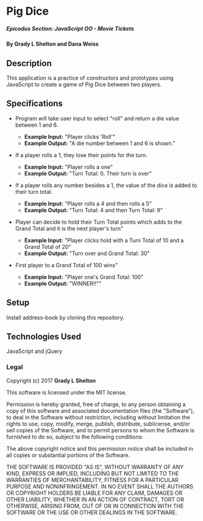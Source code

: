 # Pig Dice

##### Epicodus Section: JavaScript OO - Movie Tickets

#### By Grady L Shelton and Dana Weiss

## Description

This application is a practice of constructors and prototypes using JavaScript to create a game of Pig Dice between two players.

## Specifications

* Program will take user input to select "roll" and return a die value between 1 and 6.
  * **Example Input:** "Player clicks 'Roll'"
  * **Example Output:** "A die number between 1 and 6 is shown."

* If a player rolls a 1, they lose their points for the turn.
  * **Example Input:** "Player rolls a one"
  * **Example Output:** "Turn Total: 0. Their turn is over"

* If a player rolls any number besides a 1, the value of the dice is added to their turn total.
  * **Example Input:** "Player rolls a 4 and then rolls a 5"
  * **Example Output:** "Turn Total: 4 and then Turn Total: 9"

* Player can decide to hold their Turn Total points which adds to the Grand Total and it is the next player's turn"
  * **Example Input:** "Player clicks hold with a Turn Total of 10 and a Grand Total of 20"
  * **Example Output:** "Turn over and Grand Total: 30"

* First player to a Grand Total of 100 wins"
  * **Example Input:** "Player one's Grand Total: 100"
  * **Example Output:** "WINNER!!""

## Setup

Install address-book by cloning this repository.

## Technologies Used

JavaScript and jQuery

### Legal

Copyright (c) 2017 **Grady L Shelton**

This software is licensed under the MIT license.

Permission is hereby granted, free of charge, to any person obtaining a copy
of this software and associated documentation files (the "Software"), to deal
in the Software without restriction, including without limitation the rights
to use, copy, modify, merge, publish, distribute, sublicense, and/or sell
copies of the Software, and to permit persons to whom the Software is
furnished to do so, subject to the following conditions:

The above copyright notice and this permission notice shall be included in
all copies or substantial portions of the Software.

THE SOFTWARE IS PROVIDED "AS IS", WITHOUT WARRANTY OF ANY KIND, EXPRESS OR
IMPLIED, INCLUDING BUT NOT LIMITED TO THE WARRANTIES OF MERCHANTABILITY,
FITNESS FOR A PARTICULAR PURPOSE AND NONINFRINGEMENT. IN NO EVENT SHALL THE
AUTHORS OR COPYRIGHT HOLDERS BE LIABLE FOR ANY CLAIM, DAMAGES OR OTHER
LIABILITY, WHETHER IN AN ACTION OF CONTRACT, TORT OR OTHERWISE, ARISING FROM,
OUT OF OR IN CONNECTION WITH THE SOFTWARE OR THE USE OR OTHER DEALINGS IN
THE SOFTWARE.
